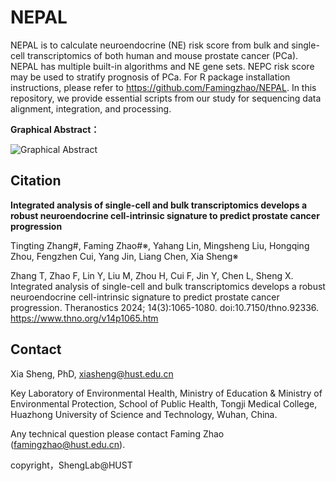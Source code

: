 # NEPAL

NEPAL is to calculate neuroendocrine (NE) risk score from  bulk and single-cell transcriptomics of both human and mouse prostate cancer (PCa). NEPAL has multiple built-in algorithms and NE gene sets. NEPC risk score may be used to stratify prognosis of PCa. For R package installation instructions, please refer to  https://github.com/Famingzhao/NEPAL. In this repository, we provide essential scripts from our study for sequencing data alignment, integration, and processing.

**Graphical Abstract：**

![Graphical Abstract](https://zhaoxiaoming-1306159049.cos.ap-nanjing.myqcloud.com/imgsGraphical%20Abstract-17059849666121.webp)


## Citation

**Integrated analysis of single-cell and bulk transcriptomics develops a robust neuroendocrine cell-intrinsic signature to predict prostate cancer progression**

Tingting Zhang#, Faming Zhao#※, Yahang Lin, Mingsheng Liu, Hongqing Zhou, Fengzhen Cui, Yang Jin, Liang Chen, Xia Sheng※

Zhang T, Zhao F, Lin Y, Liu M, Zhou H, Cui F, Jin Y, Chen L, Sheng X. Integrated analysis of single-cell and bulk transcriptomics develops a robust neuroendocrine cell-intrinsic signature to predict prostate cancer progression. Theranostics 2024; 14(3):1065-1080. doi:10.7150/thno.92336. https://www.thno.org/v14p1065.htm 


## Contact

Xia Sheng, PhD, [xiasheng@hust.edu.cn]( xiasheng@hust.edu.cn)

Key Laboratory of Environmental Health, Ministry of Education & Ministry of Environmental Protection, School of Public Health, Tongji Medical College, Huazhong University of Science and Technology, Wuhan, China.

Any technical question please contact Faming Zhao ([famingzhao@hust.edu.cn](famingzhao@hust.edu.cn)).

copyright，ShengLab@HUST



